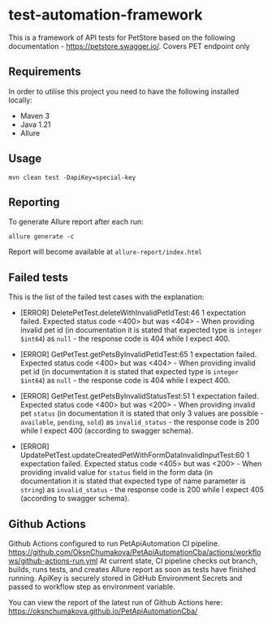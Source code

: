 # test-automation-framework

This is a framework of API tests for PetStore based on the following documentation - https://petstore.swagger.io/.
Covers PET endpoint only


## Requirements

In order to utilise this project you need to have the following installed locally:

* Maven 3
* Java 1.21
* Allure

## Usage

`mvn clean test -DapiKey=special-key`

## Reporting

To generate Allure report after each run:

`allure generate -c`

Report will become available at `allure-report/index.html`

## Failed tests

This is the list of the failed test cases with the explanation:

* [ERROR]   DeletePetTest.deleteWithInvalidPetIdTest:46 1 expectation failed.
Expected status code <400> but was <404> - When providing invalid pet id (in documentation it is stated that expected type is `integer $int64`) as `null` - the response code is 404 while I expect 400.

* [ERROR]   GetPetTest.getPetsByInvalidPetIdTest:65 1 expectation failed.
Expected status code <400> but was <404> - When providing invalid pet id (in documentation it is stated that expected type is `integer $int64`) as `null` - the response code is 404 while I expect 400.

* [ERROR]   GetPetTest.getPetsByInvalidStatusTest:51 1 expectation failed.
Expected status code <400> but was <200> - When providing invalid pet `status` (in documentation it is stated that only 3 values are possible - `available`, `pending`, `sold`) as `invalid_status` - the response code is 200 while I expect 400 (according to swagger schema).

* [ERROR]   UpdatePetTest.updateCreatedPetWithFormDataInvalidInputTest:60 1 expectation failed.
Expected status code <405> but was <200> - When providing invalid value for `status` field in the form data (in documentation it is stated that expected type of name parameter is `string`) as `invalid_status` - the response code is 200 while I expect 405 (according to swagger schema).

## Github Actions

Github Actions configured to run PetApiAutomation CI pipeline. https://github.com/OksnChumakova/PetApiAutomationCba/actions/workflows/github-actions-run.yml
At current state, CI pipeline checks out branch, builds, runs tests, and creates Allure report as soon as tests have finished running.
ApiKey is securely stored in GitHub Environment Secrets and passed to workflow step as environment variable.

You can view the report of the latest run of Github Actions here: https://oksnchumakova.github.io/PetApiAutomationCba/